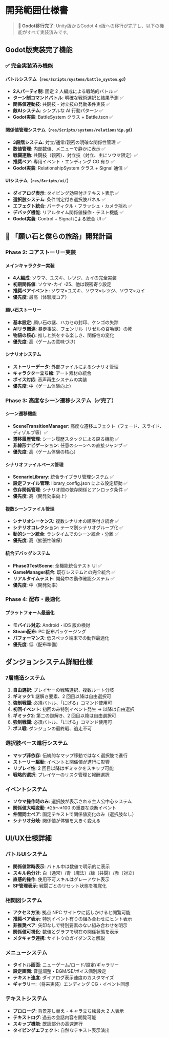 # 開発範囲仕様書

> **🔄 Godot移行完了**: Unity版からGodot 4.x版への移行が完了し、以下の機能がすべて実装済みです。

## Godot版実装完了機能

### ✅ 完全実装済み機能

#### バトルシステム（`res/Scripts/systems/battle_system.gd`）
- **2人パーティ制**: 固定 2 人編成による戦略的バトル ✅
- **ターン制コマンドバトル**: 明確な戦術選択と結果予測 ✅
- **関係値連動技**: 共闘技・対立技の発動条件実装 ✅
- **敵AIシステム**: シンプルな AI 行動パターン ✅
- **Godot実装**: BattleSystem クラス + Battle.tscn ✅

#### 関係値管理システム（`res/Scripts/systems/relationship.gd`）
- **3段階システム**: 対立/通常/親密の明確な関係性管理 ✅
- **数値管理**: 内部数値、メニューで静かに表示 ✅
- **戦闘連動**: 共闘技（親密）、対立技（対立、主にソウマ限定）✅
- **推奨ペア**: 専用イベント・エンディング CG 有り ✅
- **Godot実装**: RelationshipSystem クラス + Signal 通信 ✅

#### UIシステム（`res/Scripts/ui/`）
- **ダイアログ表示**: タイピング効果付きテキスト表示 ✅
- **選択肢システム**: 条件判定付き選択肢パネル ✅
- **エフェクト統合**: パーティクル・フラッシュ・カメラ揺れ ✅
- **デバッグ機能**: リアルタイム関係値操作・テスト機能 ✅
- **Godot実装**: Control + Signal による統合 UI ✅

## 🚀 「願い石と僕らの旅路」開発計画

### Phase 2: コアストーリー実装
#### メインキャラクター実装
- **4人編成**: ソウマ、ユズキ、レツジ、カイの完全実装
- **初期関係値**: ソウマ-カイ -25、他は親密寄り設定
- **推奨ペアイベント**: ソウマ×ユズキ、ソウマ×レツジ、ソウマ×カイ
- **優先度**: 最高（体験版コア）

#### 願い石ストーリー
- **基本設定**: 願い石の謎、ハカセの封印、ケンゴの失踪
- **AIリラ関連**: 暴走事故、フェンリル（リゼルの召喚獣）の死
- **物語の核心**: 推しと旅をする楽しさ、関係性の変化
- **優先度**: 高（ゲームの意味づけ）

#### シナリオシステム
- **ストーリーデータ**: 外部ファイルによるシナリオ管理
- **キャラクター立ち絵**: アート素材の統合
- **ボイス対応**: 音声再生システムの実装
- **優先度**: 中（ゲーム体験向上）

### Phase 3: 高度なシーン遷移システム（✅完了）
#### シーン遷移機能
- **SceneTransitionManager**: 高度な遷移エフェクト（フェード、スライド、ディゾルブ等）✅
- **遷移履歴管理**: シーン履歴スタックによる戻る機能 ✅
- **非線形ナビゲーション**: 任意のシーンへの直接ジャンプ ✅
- **優先度**: 高（ゲーム体験の核心）

#### シナリオファイルベース管理
- **ScenarioLibrary**: 統合ライブラリ管理システム ✅
- **設定ファイル管理**: library_config.json による設定駆動 ✅
- **依存関係管理**: シナリオ間の依存関係とアンロック条件 ✅
- **優先度**: 高（開発効率向上）

#### 複数シーンファイル管理
- **シナリオシーケンス**: 複数シナリオの順序付き統合 ✅
- **シナリオコレクション**: テーマ別シナリオグループ化 ✅
- **動的シーン統合**: ランタイムでのシーン統合・分離 ✅
- **優先度**: 高（拡張性確保）

#### 統合デバッグシステム
- **Phase3TestScene**: 全機能統合テスト UI ✅
- **GameManager統合**: 既存システムとの完全統合 ✅
- **リアルタイムテスト**: 開発中の動作確認システム ✅
- **優先度**: 中（開発効率）

### Phase 4: 配布・最適化
#### プラットフォーム最適化
- **モバイル対応**: Android・iOS 版の検討
- **Steam配布**: PC 配布パッケージング
- **パフォーマンス**: 低スペック端末での動作最適化
- **優先度**: 低（配布準備）

## ダンジョンシステム詳細仕様

### 7層構造システム
1. **自由選択**: プレイヤーの戦略選択、複数ルート分岐
2. **ギミック1**: 謎解き要素、2 回目以降は自由選択可
3. **強制戦闘**: 必須バトル、「にげる」コマンド使用可
4. **初回イベント**: 初回のみ特別イベント発生 → 以降は自由選択
5. **ギミック2**: 第二の謎解き、2 回目以降は自由選択可
6. **強制戦闘**: 必須バトル、「にげる」コマンド使用可
7. **ボス戦**: ダンジョンの最終戦、逃走不可

### 選択肢ベース進行システム
- **マップ非依存**: 伝統的なマップ移動ではなく選択肢で進行
- **ストーリー駆動**: イベントと関係値が進行に影響
- **リプレイ性**: 2 回目以降はギミックをスキップ可能
- **戦略的選択**: プレイヤーのリスク管理と報酬選択

### イベントシステム
- **ソウマ操作時のみ**: 選択肢が表示される主人公中心システム
- **関係値大幅変動**: ±25〜±100 の重要な決断イベント
- **仲間同士ペア**: 固定テキストで関係値変化のみ（選択肢なし）
- **シナリオ分岐**: 関係値が体験を大きく変える

## UI/UX仕様詳細

### バトルUIシステム
- **関係値常時表示**: バトル中は数値で明示的に表示
- **スキル色分け**: 白（通常）/青（魔法）/緑（共闘）/赤（対立）
- **直感的操作**: 使用不可スキルはグレーアウト表示
- **SP管理表示**: 戦闘ごとのリセット状態を視覚化

### 相関図システム
- **アクセス方法**: 拠点 NPC サイトウに話しかけると閲覧可能
- **推奨ペア表示**: 特別イベント有りの組み合わせにヒント表示
- **非推奨ペア**: 矢印なしで特別要素のない組み合わせを明示
- **関係値可視化**: 数値とグラフで現在の関係状態を表示
- **メタキャラ連携**: サイトウのガイダンスと解説

### メニューシステム
- **タイトル画面**: ニューゲーム/ロード/設定/ギャラリー
- **設定画面**: 音量調整・BGM/SE/ボイス個別設定
- **テキスト速度**: ダイアログ表示速度のカスタマイズ
- **ギャラリー**:（将来実装）エンディング CG・イベント回想

### テキストシステム
- **プロローグ**: 背景差し替え・キャラ立ち絵最大 2 人表示
- **テキストログ**: 過去の会話内容を閲覧可能
- **スキップ機能**: 既読部分の高速進行
- **タイピングエフェクト**: 自然なテキスト表示演出
